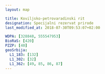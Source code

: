 ```yaml
---
layout: map

title: Koviljsko-petrovaradinski rit
designation: Specijalni rezervat prirode
last_modified_at: 2018-07-30T09:53:07+02:00

WDPA: [328848, 555547953]
BioRaS: [420]
PZZP: [40]
geoSrbija:
  L1_183: [132]
  L1_302: [32]
  L1_362: [49, 85, 86, 87]
---
```

